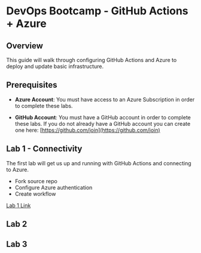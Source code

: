 # DevOps Bootcamp - GitHub Actions + Azure

## Overview

This guide will walk through configuring GitHub Actions and Azure to deploy and update basic infrastructure.

## Prerequisites

- **Azure Account**: You must have access to an Azure Subscription in order to complete these labs.

<!--- Figure out required permissions (Owner) in order to create a delegate access for the service principle connection --->

- **GitHub Account**: You must have a GitHub account in order to complete these labs. If you do not already have a GitHub account you can create one here: [https://github.com/join](https://github.com/join)

## Lab 1 - Connectivity

The first lab will get us up and running with GitHub Actions and connecting to Azure.

- Fork source repo
- Configure Azure authentication
- Create workflow

[Lab 1 Link](docs/lab_1.md)

## Lab 2

## Lab 3
